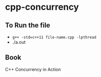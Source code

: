 # cpp-concurrency

## To Run the file

- `g++ -std=c++11 file-name.cpp -lpthread`
- ./a.out

## Book

C++ Concurrency in Action
